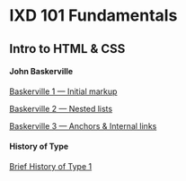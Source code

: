 # **IXD 101 Fundamentals**

## **Intro to HTML & CSS**

#### John Baskerville
[Baskerville 1 — Initial markup](https://itsdangold.github.io/ixd101/intro_to_html/baskerville/baskerville1.html)

[Baskerville 2 — Nested lists](https://itsdangold.github.io/ixd101/intro_to_html/baskerville/baskerville2.html)

[Baskerville 3 — Anchors & Internal links](https://itsdangold.github.io/ixd101/intro_to_html/baskerville/baskerville3.html)

#### History of Type
[Brief History of Type 1](https://itsdangold.github.io/ixd101/intro_to_html/history_of_type/history1.html)
